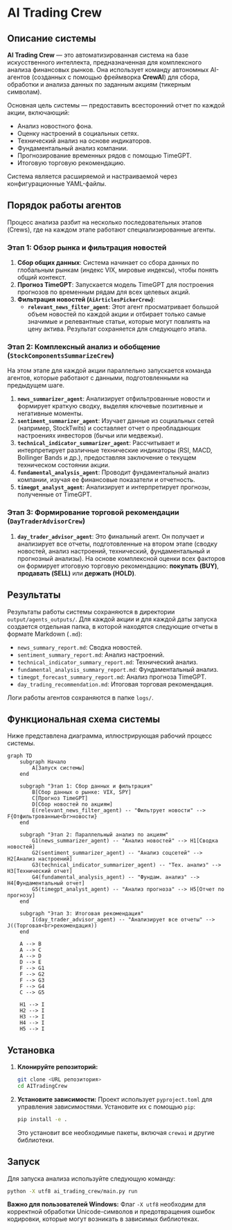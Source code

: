 # AI Trading Crew

## Описание системы

**AI Trading Crew** — это автоматизированная система на базе искусственного интеллекта, 
предназначенная для комплексного анализа финансовых рынков. Она использует команду автономных AI-агентов 
(созданных с помощью фреймворка **CrewAI**) для сбора, обработки и анализа данных по заданным акциям 
(тикерным символам).

Основная цель системы — предоставить всесторонний отчет по каждой акции, включающий:
-   Анализ новостного фона.
-   Оценку настроений в социальных сетях.
-   Технический анализ на основе индикаторов.
-   Фундаментальный анализ компании.
-   Прогнозирование временных рядов с помощью TimeGPT.
-   Итоговую торговую рекомендацию.

Система является расширяемой и настраиваемой через конфигурационные YAML-файлы.

## Порядок работы агентов

Процесс анализа разбит на несколько последовательных этапов (Crews), где на каждом этапе работают 
специализированные агенты.

### Этап 1: Обзор рынка и фильтрация новостей

1.  **Сбор общих данных**: Система начинает со сбора данных по глобальным рынкам (индекс VIX, мировые 
индексы), чтобы понять общий контекст.
2.  **Прогноз TimeGPT**: Запускается модель TimeGPT для построения прогнозов по временным рядам для всех 
целевых акций.
3.  **Фильтрация новостей (`AiArticlesPickerCrew`)**:
    *   **`relevant_news_filter_agent`**: Этот агент просматривает большой объем новостей по каждой акции
	и отбирает только самые значимые и релевантные статьи, которые могут повлиять на цену актива. Результат
	сохраняется для следующего этапа.

### Этап 2: Комплексный анализ и обобщение (`StockComponentsSummarizeCrew`)

На этом этапе для каждой акции параллельно запускается команда агентов, которые работают с данными, 
подготовленными на предыдущем шаге.

1.  **`news_summarizer_agent`**: Анализирует отфильтрованные новости и формирует краткую сводку, выделяя 
	ключевые позитивные и негативные моменты.
2.  **`sentiment_summarizer_agent`**: Изучает данные из социальных сетей (например, StockTwits) и 
	составляет отчет о преобладающих настроениях инвесторов (бычьи или медвежьи).
3.  **`technical_indicator_summarizer_agent`**: Рассчитывает и интерпретирует различные технические 
	индикаторы (RSI, MACD, Bollinger Bands и др.), предоставляя заключение о текущем техническом состоянии
	акции.
4.  **`fundamental_analysis_agent`**: Проводит фундаментальный анализ компании, изучая ее финансовые 
	показатели и отчетность.
5.  **`timegpt_analyst_agent`**: Анализирует и интерпретирует прогнозы, полученные от TimeGPT.

### Этап 3: Формирование торговой рекомендации (`DayTraderAdvisorCrew`)

1.  **`day_trader_advisor_agent`**: Это финальный агент. Он получает и анализирует все отчеты, 
	подготовленные на втором этапе (сводку новостей, анализ настроений, технический, фундаментальный и 
	прогнозный анализы). На основе комплексной оценки всех факторов он формирует итоговую торговую 
	рекомендацию: **покупать (BUY)**, **продавать (SELL)** или **держать (HOLD)**.

## Результаты

Результаты работы системы сохраняются в директории `output/agents_outputs/`. Для каждой акции и для каждой 
даты запуска создается отдельная папка, в которой находятся следующие отчеты в формате Markdown (`.md`):

-   `news_summary_report.md`: Сводка новостей.
-   `sentiment_summary_report.md`: Анализ настроений.
-   `technical_indicator_summary_report.md`: Технический анализ.
-   `fundamental_analysis_summary_report.md`: Фундаментальный анализ.
-   `timegpt_forecast_summary_report.md`: Анализ прогноза TimeGPT.
-   `day_trading_recommendation.md`: Итоговая торговая рекомендация.

Логи работы агентов сохраняются в папке `logs/`.

## Функциональная схема системы

Ниже представлена диаграмма, иллюстрирующая рабочий процесс системы.

```mermaid
graph TD
    subgraph Начало
        A[Запуск системы]
    end

    subgraph "Этап 1: Сбор данных и фильтрация"
        B[Сбор данных о рынке: VIX, SPY]
        C[Прогноз TimeGPT]
        D[Сбор новостей по акциям]
        E(relevant_news_filter_agent) -- "Фильтрует новости" --> F{Отфильтрованные<br>новости}
    end

    subgraph "Этап 2: Параллельный анализ по акциям"
        G1(news_summarizer_agent) -- "Анализ новостей" --> H1[Сводка новостей]
        G2(sentiment_summarizer_agent) -- "Анализ соцсетей" --> H2[Анализ настроений]
        G3(technical_indicator_summarizer_agent) -- "Тех. анализ" --> H3[Технический отчет]
        G4(fundamental_analysis_agent) -- "Фундам. анализ" --> H4[Фундаментальный отчет]
        G5(timegpt_analyst_agent) -- "Анализ прогноза" --> H5[Отчет по прогнозу]
    end

    subgraph "Этап 3: Итоговая рекомендация"
        I(day_trader_advisor_agent) -- "Анализирует все отчеты" --> J((Торговая<br>рекомендация))
    end

    A --> B
    A --> C
    A --> D
    D --> E
    F --> G1
    F --> G2
    F --> G3
    F --> G4
    C --> G5

    H1 --> I
    H2 --> I
    H3 --> I
    H4 --> I
    H5 --> I
```

## Установка

1.  **Клонируйте репозиторий:**
    ```bash
    git clone <URL репозитория>
    cd AITradingCrew
    ```

2.  **Установите зависимости:**
    Проект использует `pyproject.toml` для управления зависимостями. Установите их с помощью `pip`:
    ```bash
    pip install -e .
    ```
    Это установит все необходимые пакеты, включая `crewai` и другие библиотеки.

## Запуск

Для запуска анализа используйте следующую команду:
```bash
python -X utf8 ai_trading_crew/main.py run
```

**Важно для пользователей Windows:** Флаг `-X utf8` необходим для корректной обработки Unicode-символов и предотвращения ошибок кодировки, которые могут возникать в зависимых библиотеках.

